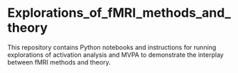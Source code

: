 # Explorations_of_fMRI_methods_and_theory
This repository contains Python notebooks and instructions for running explorations of activation analysis and MVPA to demonstrate the interplay between fMRI methods and theory.
